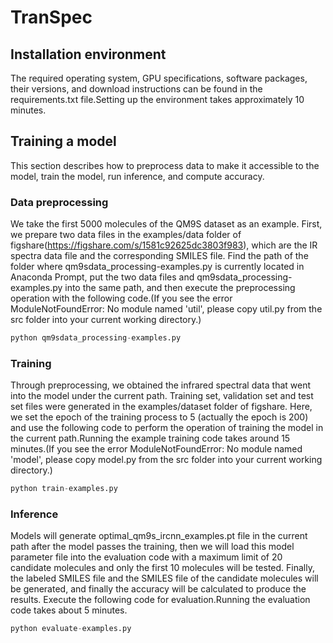# TranSpec

## Installation environment

The required operating system, GPU specifications, software packages, their versions, and download instructions can be found in the requirements.txt file.Setting up the environment takes approximately 10 minutes.

## Training a model

This section describes how to preprocess data to make it accessible to the model, train the model, run inference, and compute accuracy.

### Data preprocessing

We take the first 5000 molecules of the QM9S dataset as an example. First, we prepare two data files in the examples/data folder of figshare(https://figshare.com/s/1581c92625dc3803f983), which are the IR spectra data file and the corresponding SMILES file. Find the path of the folder where qm9sdata_processing-examples.py is currently located in Anaconda Prompt, put the two data files and qm9sdata_processing-examples.py into the same path, and then execute the preprocessing operation with the following code.(If you see the error ModuleNotFoundError: No module named 'util', please copy util.py from the src folder into your current working directory.)


```python
python qm9sdata_processing-examples.py
```

### Training

Through preprocessing, we obtained the infrared spectral data that went into the model under the current path. Training set, validation set and test set files were generated in the examples/dataset folder of figshare. Here, we set the epoch of the training process to 5 (actually the epoch is 200) and use the following code to perform the operation of training the model in the current path.Running the example training code takes around 15 minutes.(If you see the error ModuleNotFoundError: No module named 'model', please copy model.py from the src folder into your current working directory.)


```python
python train-examples.py
```

### Inference

Models will generate optimal_qm9s_ircnn_examples.pt file in the current path after the model passes the training, then we will load this model parameter file into the evaluation code with a maximum limit of 20 candidate molecules and only the first 10 molecules will be tested. Finally, the labeled SMILES file and the SMILES file of the candidate molecules will be generated, and finally the accuracy will be calculated to produce the results. Execute the following code for evaluation.Running the evaluation code takes about 5 minutes.


```python
python evaluate-examples.py
```
